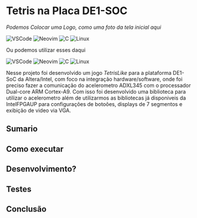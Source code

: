 # Tetris na Placa DE1-SOC

*_Podemos Colocar uma Logo, como uma foto da tela inicial aqui_*

![VSCode](https://img.shields.io/badge/Editor-VSCode-blue?logo=visual-studio-code&logoColor=white)
![Neovim](https://img.shields.io/badge/Editor-Neovim-green?logo=neovim&logoColor=white)
![C](https://img.shields.io/badge/Linguagem-C-blue?logo=c&logoColor=white)
![Linux](https://img.shields.io/badge/OS-Linux-yellow?logo=linux&logoColor=white)

Ou podemos utilizar esses daqui

![VSCode](https://img.icons8.com/fluent/48/000000/visual-studio-code-2019.png)
![Neovim](https://upload.wikimedia.org/wikipedia/commons/thumb/3/3a/Neovim-mark.svg/37px-Neovim-mark.svg.png)
![C](https://img.icons8.com/color/48/000000/c-programming.png)
![Linux](https://img.icons8.com/color/48/000000/linux.png)

Nesse projeto foi desenvolvido um jogo *_TetrisLike_* para a plataforma DE1-SoC da Altera/Intel, com foco na integração hardware/software, onde foi preciso fazer a comunicação do acelerometro ADXL345 com o processador Dual-core ARM Cortex-A9. Com isso foi desenvolvido uma biblioteca para utilizar o acelerometro além de utilizarmos as bibliotecas já disponiveis da IntelFPGAUP para configurações de botoões, displays de 7 segmentos e exibição de video via VGA.


## Sumario

## Como executar

## Desenvolvimento?

## Testes

## Conclusão
